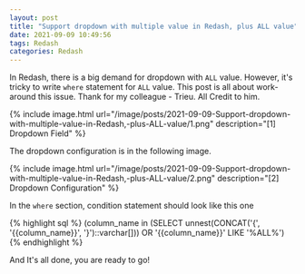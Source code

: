```yaml
---
layout: post
title: "Support dropdown with multiple value in Redash, plus ALL value"
date: 2021-09-09 10:49:56
tags: Redash
categories: Redash
---
```


In Redash, there is a big demand for dropdown with `ALL` value. However, it's tricky to write `where` statement for `ALL` value. This post is all about work-around this issue.
Thank for my colleague - Trieu. All Credit to him.

{% include image.html url="/image/posts/2021-09-09-Support-dropdown-with-multiple-value-in-Redash,-plus-ALL-value/1.png" description="[1] Dropdown Field" %}

The dropdown configuration is in the following image.

{% include image.html url="/image/posts/2021-09-09-Support-dropdown-with-multiple-value-in-Redash,-plus-ALL-value/2.png" description="[2] Dropdown Configuration" %}

In the `where` section, condition statement should look like this one

{% highlight sql %}
(column_name in (SELECT unnest(CONCAT('{', '{{column_name}}', '}')::varchar[])) OR '{{column_name}}' LIKE '%ALL%')
{% endhighlight %}

And It's all done, you are ready to go!
